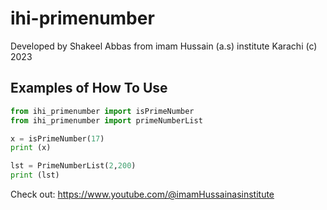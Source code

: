 # ihi-primenumber

Developed by Shakeel Abbas from imam Hussain (a.s) institute Karachi (c) 2023

## Examples of How To Use 

```python
from ihi_primenumber import isPrimeNumber
from ihi_primenumber import primeNumberList

x = isPrimeNumber(17)
print (x)

lst = PrimeNumberList(2,200)
print (lst)

```


Check out: https://www.youtube.com/@imamHussainasinstitute